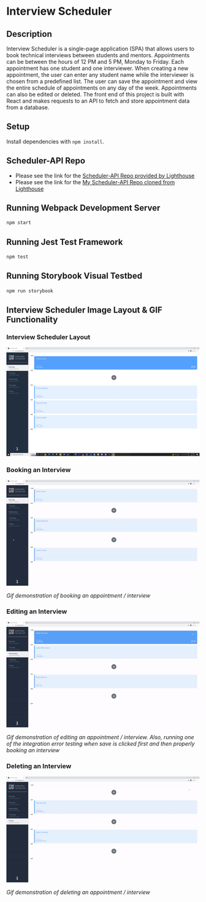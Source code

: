 # Interview Scheduler

## Description

Interview Scheduler is a single-page application (SPA) that allows users to book technical interviews between students and mentors. Appointments can be between the hours of 12 PM and 5 PM, Monday to Friday. Each appointment has one student and one interviewer. When creating a new appointment, the user can enter any student name while the interviewer is chosen from a predefined list. The user can save the appointment and view the entire schedule of appointments on any day of the week. Appointments can also be edited or deleted. The front end of this project is built with React and makes requests to an API to fetch and store appointment data from a database.

## Setup

Install dependencies with `npm install`.

## Scheduler-API Repo

- Please see the link for the [Scheduler-API Repo provided by Lighthouse](https://github.com/lighthouse-labs/scheduler-api)
- Please see the link for the [My Scheduler-API Repo cloned from Lighthouse](https://github.com/ArjayS/scheduler-api)

## Running Webpack Development Server

```sh
npm start
```

## Running Jest Test Framework

```sh
npm test
```

## Running Storybook Visual Testbed

```sh
npm run storybook
```

## Interview Scheduler Image Layout & GIF Functionality

### Interview Scheduler Layout

![Interview Scheduler Layout](https://github.com/ArjayS/scheduler/blob/master/image/InterviewSchedulerLayout.JPG)

### Booking an Interview

![GIF demonstration of Booking an Interview](https://github.com/ArjayS/scheduler/blob/master/image/InterviewSchedulerBookingAnInterviewGIF.gif)

_Gif demonstration of booking an appointment / interview_

### Editing an Interview

![GIF demonstration of Editing an Interview](https://github.com/ArjayS/scheduler/blob/master/image/InterviewSchedulerEditingAnInterviewGIF.gif)

_Gif demonstration of editing an appointment / interview. Also, running one of the integration error testing when save is clicked first and then properly booking an interview_

### Deleting an Interview

![GIF demonstration of Deleting an Interview](https://github.com/ArjayS/scheduler/blob/master/image/InterviewSchedulerDeletingAnInterviewGIF.gif)

_Gif demonstration of deleting an appointment / interview_
